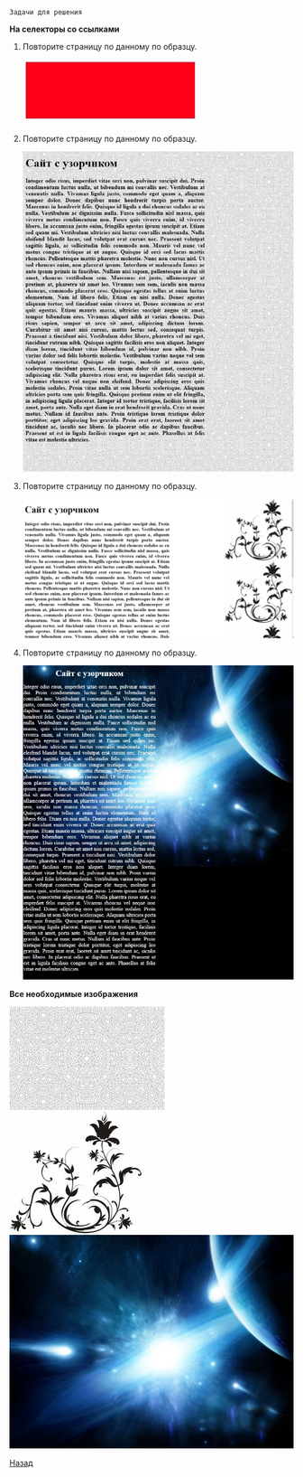     Задачи для решения

**На селекторы со ссылками**
 
1. Повторите страницу по данному по образцу.

   ![Повторите страницу по данному по образцу](img/1.jpg)
   
2. Повторите страницу по данному по образцу.
   
   ![Повторите страницу по данному по образцу](img/2.jpg)
   
3. Повторите страницу по данному по образцу.
   
   ![Повторите страницу по данному по образцу](img/3.jpg)
   
4. Повторите страницу по данному по образцу.

   ![Повторите страницу по данному по образцу](img/4.jpg)
   
**Все необходимые изображения**

   ![Повторите страницу по данному по образцу](img/fon.jpg) ![Повторите страницу по данному по образцу](img/fon1.jpg) ![Повторите страницу по данному по образцу](img/space.jpg)      
   
[Назад](https://github.com/KinShish/learning_task_1/tree/master/6)